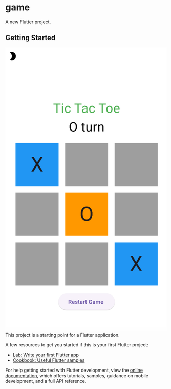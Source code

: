 # game
A new Flutter project.
## Getting Started
![1](https://github.com/sahabaspk/flutter-game/blob/ca610aa819dcffa173aff4e10903b0da5525a916/image2.png)This project is a starting point for a Flutter application.

A few resources to get you started if this is your first Flutter project:

- [Lab: Write your first Flutter app](https://docs.flutter.dev/get-started/codelab)
- [Cookbook: Useful Flutter samples](https://docs.flutter.dev/cookbook)

For help getting started with Flutter development, view the
[online documentation](https://docs.flutter.dev/), which offers tutorials,
samples, guidance on mobile development, and a full API reference.
